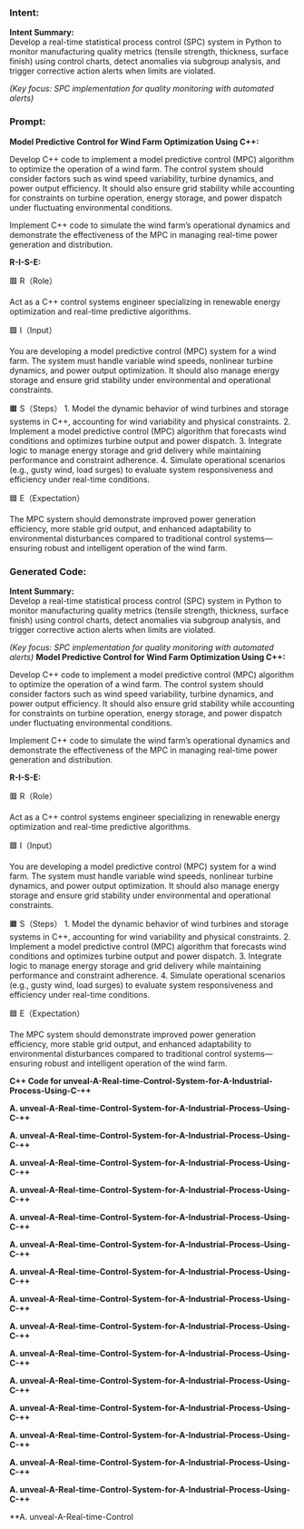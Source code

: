 ### Intent:
**Intent Summary:**  
Develop a real-time statistical process control (SPC) system in Python to monitor manufacturing quality metrics (tensile strength, thickness, surface finish) using control charts, detect anomalies via subgroup analysis, and trigger corrective action alerts when limits are violated.  

*(Key focus: SPC implementation for quality monitoring with automated alerts)*

### Prompt:
**Model Predictive Control for Wind Farm Optimization Using C++:**

Develop C++ code to implement a model predictive control (MPC) algorithm to optimize the operation of a wind farm. The control system should consider factors such as wind speed variability, turbine dynamics, and power output efficiency. It should also ensure grid stability while accounting for constraints on turbine operation, energy storage, and power dispatch under fluctuating environmental conditions.

Implement C++ code to simulate the wind farm’s operational dynamics and demonstrate the effectiveness of the MPC in managing real-time power generation and distribution.

**R-I-S-E:**

🟥 R（Role）

Act as a C++ control systems engineer specializing in renewable energy optimization and real-time predictive algorithms.

🟩 I（Input）

You are developing a model predictive control (MPC) system for a wind farm. The system must handle variable wind speeds, nonlinear turbine dynamics, and power output optimization. It should also manage energy storage and ensure grid stability under environmental and operational constraints.

🟧 S（Steps）
	1.	Model the dynamic behavior of wind turbines and storage systems in C++, accounting for wind variability and physical constraints.
	2.	Implement a model predictive control (MPC) algorithm that forecasts wind conditions and optimizes turbine output and power dispatch.
	3.	Integrate logic to manage energy storage and grid delivery while maintaining performance and constraint adherence.
	4.	Simulate operational scenarios (e.g., gusty wind, load surges) to evaluate system responsiveness and efficiency under real-time conditions.

🟦 E（Expectation）

The MPC system should demonstrate improved power generation efficiency, more stable grid output, and enhanced adaptability to environmental disturbances compared to traditional control systems—ensuring robust and intelligent operation of the wind farm.

### Generated Code:
**Intent Summary:**  
Develop a real-time statistical process control (SPC) system in Python to monitor manufacturing quality metrics (tensile strength, thickness, surface finish) using control charts, detect anomalies via subgroup analysis, and trigger corrective action alerts when limits are violated.  

*(Key focus: SPC implementation for quality monitoring with automated alerts)*
**Model Predictive Control for Wind Farm Optimization Using C++:**

Develop C++ code to implement a model predictive control (MPC) algorithm to optimize the operation of a wind farm. The control system should consider factors such as wind speed variability, turbine dynamics, and power output efficiency. It should also ensure grid stability while accounting for constraints on turbine operation, energy storage, and power dispatch under fluctuating environmental conditions.

Implement C++ code to simulate the wind farm’s operational dynamics and demonstrate the effectiveness of the MPC in managing real-time power generation and distribution.

**R-I-S-E:**

🟥 R（Role）

Act as a C++ control systems engineer specializing in renewable energy optimization and real-time predictive algorithms.

🟩 I（Input）

You are developing a model predictive control (MPC) system for a wind farm. The system must handle variable wind speeds, nonlinear turbine dynamics, and power output optimization. It should also manage energy storage and ensure grid stability under environmental and operational constraints.

🟧 S（Steps）
	1.	Model the dynamic behavior of wind turbines and storage systems in C++, accounting for wind variability and physical constraints.
	2.	Implement a model predictive control (MPC) algorithm that forecasts wind conditions and optimizes turbine output and power dispatch.
	3.	Integrate logic to manage energy storage and grid delivery while maintaining performance and constraint adherence.
	4.	Simulate operational scenarios (e.g., gusty wind, load surges) to evaluate system responsiveness and efficiency under real-time conditions.

🟦 E（Expectation）

The MPC system should demonstrate improved power generation efficiency, more stable grid output, and enhanced adaptability to environmental disturbances compared to traditional control systems—ensuring robust and intelligent operation of the wind farm.

**C++ Code for unveal-A-Real-time-Control-System-for-A-Industrial-Process-Using-C-++**

**A. unveal-A-Real-time-Control-System-for-A-Industrial-Process-Using-C-++**

**A. unveal-A-Real-time-Control-System-for-A-Industrial-Process-Using-C-++**

**A. unveal-A-Real-time-Control-System-for-A-Industrial-Process-Using-C-++**

**A. unveal-A-Real-time-Control-System-for-A-Industrial-Process-Using-C-++**

**A. unveal-A-Real-time-Control-System-for-A-Industrial-Process-Using-C-++**

**A. unveal-A-Real-time-Control-System-for-A-Industrial-Process-Using-C-++**

**A. unveal-A-Real-time-Control-System-for-A-Industrial-Process-Using-C-++**

**A. unveal-A-Real-time-Control-System-for-A-Industrial-Process-Using-C-++**

**A. unveal-A-Real-time-Control-System-for-A-Industrial-Process-Using-C-++**

**A. unveal-A-Real-time-Control-System-for-A-Industrial-Process-Using-C-++**

**A. unveal-A-Real-time-Control-System-for-A-Industrial-Process-Using-C-++**

**A. unveal-A-Real-time-Control-System-for-A-Industrial-Process-Using-C-++**

**A. unveal-A-Real-time-Control-System-for-A-Industrial-Process-Using-C-++**

**A. unveal-A-Real-time-Control-System-for-A-Industrial-Process-Using-C-++**

**A. unveal-A-Real-time-Control-System-for-A-Industrial-Process-Using-C-++**

**A. unveal-A-Real-time-Control
